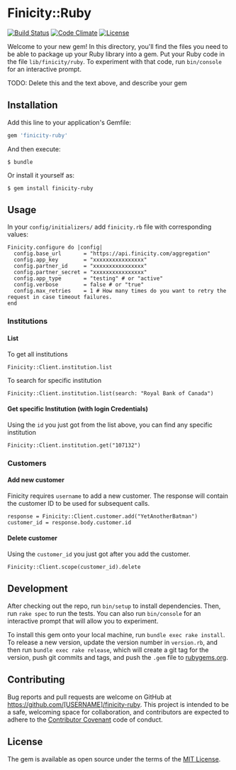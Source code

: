 # Finicity::Ruby
[![Build Status](https://travis-ci.org/Fundthrough/finicity-ruby.svg?branch=master)](https://travis-ci.org/Fundthrough/finicity-ruby)
[![Code Climate](https://codeclimate.com/github/Fundthrough/finicity-ruby/badges/gpa.svg)](https://codeclimate.com/github/Fundthrough/finicity-ruby)
[![License](http://img.shields.io/:license-MIT-blue.svg?style=flat)](LICENSE)


Welcome to your new gem! In this directory, you'll find the files you need to be able to package up your Ruby library into a gem. Put your Ruby code in the file `lib/finicity/ruby`. To experiment with that code, run `bin/console` for an interactive prompt.

TODO: Delete this and the text above, and describe your gem

## Installation

Add this line to your application's Gemfile:

```ruby
gem 'finicity-ruby'
```

And then execute:

    $ bundle

Or install it yourself as:

    $ gem install finicity-ruby

## Usage

In your `config/initializers/` add `finicity.rb` file with corresponding values:

    Finicity.configure do |config|
      config.base_url       = "https://api.finicity.com/aggregation"
      config.app_key        = "xxxxxxxxxxxxxxxx"
      config.partner_id     = "xxxxxxxxxxxxxxxx"
      config.partner_secret = "xxxxxxxxxxxxxxxx"
      config.app_type       = "testing" # or "active"
      config.verbose        = false # or "true"
      config.max_retries    = 1 # How many times do you want to retry the request in case timeout failures.
    end

### Institutions
#### List

To get all institutions

    Finicity::Client.institution.list

To search for specific institution

    Finicity::Client.institution.list(search: "Royal Bank of Canada")

#### Get specific Institution (with login Credentials)
Using the `id` you just got from the list above, you can find any specific institution

    Finicity::Client.institution.get("107132")


### Customers
#### Add new customer
Finicity requires `username` to add a new customer. The response will contain the customer ID to be used for subsequent calls.

    response = Finicity::Client.customer.add("YetAnotherBatman")
    customer_id = response.body.customer.id

#### Delete customer
Using the `customer_id` you just got after you add the customer.

    Finicity::Client.scope(customer_id).delete

## Development

After checking out the repo, run `bin/setup` to install dependencies. Then, run `rake spec` to run the tests. You can also run `bin/console` for an interactive prompt that will allow you to experiment.

To install this gem onto your local machine, run `bundle exec rake install`. To release a new version, update the version number in `version.rb`, and then run `bundle exec rake release`, which will create a git tag for the version, push git commits and tags, and push the `.gem` file to [rubygems.org](https://rubygems.org).

## Contributing

Bug reports and pull requests are welcome on GitHub at https://github.com/[USERNAME]/finicity-ruby. This project is intended to be a safe, welcoming space for collaboration, and contributors are expected to adhere to the [Contributor Covenant](http://contributor-covenant.org) code of conduct.


## License

The gem is available as open source under the terms of the [MIT License](http://opensource.org/licenses/MIT).

